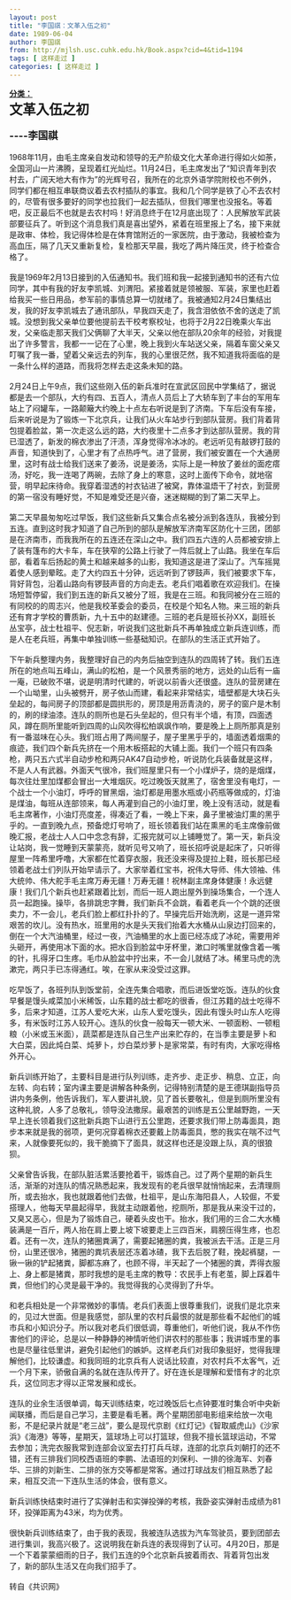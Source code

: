 ```yaml
---
layout: post
title: "李国祺：文革入伍之初"
date: 1989-06-04
author: 李国祺
from: http://mjlsh.usc.cuhk.edu.hk/Book.aspx?cid=4&tid=1194
tags: [ 这样走过 ]
categories: [ 这样走过 ]
---
```


<div style="margin: 15px 10px 10px 0px;">
 <div>
  <span id="ctl00_ContentPlaceHolder1_chapter1_SubjectLabel" style="font-weight:bold;text-decoration:underline;">
   分类：
  </span>
 </div>
 <div>
  <b>
   <font size="5">
    文革入伍之初
   </font>
  </b>
 </div>
 <div>
  <b>
   <br/>
  </b>
 </div>
 <div>
  <b>
   <font size="4">
    ----李国祺
   </font>
  </b>
 </div>
 <div>
  <br/>
 </div>
 <div>
  1968年11月，由毛主席亲自发动和领导的无产阶级文化大革命进行得如火如荼，全国河山一片沸腾，呈现着红光灿烂。11月24日，毛主席发出了“知识青年到农村去，广阔天地大有作为”的光辉号召，我所在的北京外语学院附校也不例外，同学们都在相互串联商议着去农村插队的事宜。我和几个同学是铁了心不去农村的，尽管有很多要好的同学也拉我们一起去插队，但我们哪里也没报名。等着吧，反正最后不也就是去农村吗！好消息终于在12月底出现了：人民解放军武装部要征兵了。听到这个消息我们真是喜出望外，紧着在班里报上了名，接下来就是政审、体检，我记得体检是在体育馆附近的一家医院，由于激动，我被检查为高血压，隔了几天又重新复检，复检那天早晨，我吃了两片降压灵，终于检查合格了。
 </div>
 <div>
  <br/>
 </div>
 <div>
  我是1969年2月13日接到的入伍通知书。我们班和我一起接到通知书的还有六位同学，其中有我的好友李凯城、刘渭阳。紧接着就是领被服、军装，家里也赶着给我买一些日用品，参军前的事情总算一切就绪了。我被通知2月24日集结出发，我的好友李凯城去了通讯部队，早我四天走了，我含泪依依不舍的送走了凯城。没想到我父亲单位要他提前去干校考察校址，也将于2月22日晚乘火车出发，父亲临走那天我们父俩聊了大半天，父亲以他在部队20余年的经验，对我提出了许多警言，我都一一记在了心里，晚上我到火车站送父亲，隔着车窗父亲又叮嘱了我一番，望着父亲远去的列车，我的心里很茫然，我不知道我将面临的是一条什么样的道路，而我将怎样去走这条未知的路。
 </div>
 <div>
  <br/>
 </div>
 <div>
  2月24日上午9点，我们这些刚入伍的新兵准时在宣武区回民中学集结了，据说都是去一个部队，大约有四、五百人，清点人员后上了大轿车到了丰台的军用车站上了闷罐车，一路颠簸大约晚上十点左右听说是到了济南。下车后没有车接，后来听说是为了锻炼一下北京兵，让我们从火车站步行到部队营房。我们背着背包提着脸盆，第一次走这么远的路，大约夜里十二点多才到达部队营房。我的背已湿透了，新发的棉衣渗出了汗渍，浑身觉得冷冰冰的。老远听见有敲锣打鼓的声音，知道快到了，心里才有了点热呼气。进了营房，我们被安置在一个大通房里，这时有战士给我们送来了姜汤，说是姜汤，实际上是一种放了姜丝的面疙瘩汤，好吃，我一连喝了两碗，去除了身上的寒意，这时上面传下命令，就地宿营，明早起床待命。我穿着湿透的衬衣钻进了被窝，靠体温焐干了衬衣，到营房的第一宿没有睡好觉，不知是难受还是兴奋，迷迷糊糊的到了第二天早上。
 </div>
 <div>
  <br/>
 </div>
 <div>
  第二天早晨匆匆吃过早饭，我们这些新兵又集合点名被分派到各连队，我被分到五连。直到这时我才知道了自己所到的部队是解放军济南军区防化十三团，团部是在济南市，而我我所在的五连还在深山之中。我们四五六连的人员都被安排上了装有篷布的大卡车，车在狭窄的公路上行驶了一阵后就上了山路。我坐在车后部，看着车后扬起的黄土和越来越多的山影，我知道这是进了深山了。汽车摇晃着使人感到晕眩。走了大约四五十分钟，远远听到了锣鼓声，我们被要求下车，背好背包，沿着山路向有锣鼓声音的方向走去。老兵们唱着歌在欢迎我们。在操场短暂停留，我们到五连的新兵又被分了班，我是在三班。和我同被分在三班的有同校的的周志兴，他是我校革委会的委员，在校是个知名人物。来三班的新兵还有育才学校的曹质新，九十五中的赵建德。三班的老兵是班长孙XX，副班长丛宝亭，战士杜祖平、倪志新，听说我们这批新兵不再单独成立新兵连训练，而是人在老兵班，再集中单独训练一些基础知识。在部队的生活正式开始了。
 </div>
 <div>
  <br/>
 </div>
 <div>
  下午新兵整理内务，我整理好自己的内务后抽空到连队的四周转了转。我们五连所在的地点叫五峰山，满山的松柏，是一个风景秀丽的地方，远处的山后有一庙一庵，已破败不堪，说是明清时代建的，听说以前香火还很盛。连队的营房建在一个山坳里，山头被劈开，房子依山而建，看起来非常结实，墙壁都是大块石头垒起的，每间房子的顶部都是圆拱形的，房顶是用沥青浇的，房子的窗户是木制的，刷的绿油漆。连队的厕所也是石头垒起的，但只有半个墙，有顶，四面透风，蹲在厕所里能听到四周的山风吹得松柏飒飒作响，要是晚上上厕所那真是别有一番滋味在心头。我们班占用了两间屋子，屋子里黑乎乎的，墙面透着烟熏的痕迹，我们四个新兵先挤在一个用木板搭起的大铺上面。我们一个班只有四条枪，两只五六式半自动步枪和两只AK47自动步枪，听说防化兵装备就是这样，不是人人有武器。外面天气很冷，我们班屋里只有一个小煤炉子，烧的是烟煤，每次往灶里加煤都会冒出一大堆烟灰。吃过晚饭天就黑了，宿舍里没有电灯，一个战士一个小油灯，呼呼的冒黑烟，油灯都是用墨水瓶或小药瓶等做成的，灯油是煤油，每班从连部领来，每人再灌到自己的小油灯里，晚上没有活动，就是看毛主席著作，小油灯亮度差，得凑近了看，一晚上下来，鼻子里被油灯熏的黑乎乎的。一直到晚九点，预备熄灯号响了，班长领着我们站在熏黑的毛主席像前做晚汇报，老战士人人口中念念有辞，汇报完就可以上铺睡觉了。第一天，新兵没让站岗，我一觉睡到天蒙蒙亮，就听见号又响了，班长招呼说是起床了，只听得屋里一阵希里呼噜，大家都在忙着穿衣服，我还没来得及提拉上鞋，班长那已经领着老战士们列队开始早请示了。大家举着红宝书，祝伟大导师、伟大领袖、伟大统帅、伟大舵手毛主席万寿无疆！万寿无疆！祝林副主席身体健康！永远健康！我们几个新兵也赶紧跟着比划，而后一班人跑出屋外到操场集合，一个连人员一起跑操。操毕，各排跳忠字舞，我们新兵不会跳，看着老兵一个个跳的还很卖力，不一会儿，老兵们脸上都红扑扑的了。早操完后开始洗刷，这是一道异常艰苦的坎儿。没有热水，班里用的水是头天我们抬着大水桶从山泉边打回来的，倒在一个大汽油桶里，经过一夜，汽油桶里的水上面已经冻成了冰砣，需要用斧头砸开，再使用冰下面的水。把水舀到脸盆中牙杯里，漱口时嘴里就像含着一嘴的针，扎得牙口生疼。毛巾从脸盆中拧出来，不一会儿就结了冰。稀里马虎的洗漱完，两只手已冻得通红。唉，在家从来没受过这罪。
 </div>
 <div>
  <br/>
 </div>
 <div>
  吃早饭了，各班列队到饭堂前，全连先集合唱歌，而后进饭堂吃饭。连队的伙食早餐是馒头咸菜加小米稀饭，山东籍的战士都吃的很香，但江苏籍的战士吃得不多，后来才知道，江苏人爱吃大米，山东人爱吃馒头，因此有馒头时山东人吃得多，有米饭时江苏人较开心。连队的伙食一般每天一顿大米、一顿面粉、一顿粗粮（小米或玉米面），蔬菜都是连队自己生产出来贮存的，在当季主要是萝卜和大白菜，因此炖白菜、炖萝卜，炒白菜炒萝卜是家常菜，有时有肉，大家吃得格外开心。
 </div>
 <div>
  <br/>
 </div>
 <div>
  新兵训练开始了，主要科目是进行队列训练，走齐步、走正步、稍息、立正，向左转、向右转；室内课主要是讲解各种条例，记得特别清楚的是王德琪副指导员讲内务条例，他告诉我们，军人要讲礼貌，见了首长要敬礼，但是到厕所里没有这种礼貌，人多了总敬礼，领导没法撒尿。最艰苦的训练是五公里越野跑，一天早上连长领着我们这批新兵跑下山进行五公里跑，还要求我们带上防毒面具，跑步本来就是我的弱项，更何况穿着棉衣还要戴上防毒面具，憋的我实在喘不过气来，人就像要死似的，我干脆摘下了面具，就这样也还是没跟上队，真的很狼狈。
 </div>
 <div>
  <br/>
 </div>
 <div>
  父亲曾告诉我，在部队脏活累活要抢着干，锻炼自己。过了两个星期的新兵生活，渐渐的对连队的情况熟悉起来，我发现有的老兵很早就悄悄起来，去清理厕所，或去抬水，我也就跟着他们去做，杜祖平，是山东海阳县人，人较倔，不爱搭理人，他每天早晨起得早，我就主动跟着他，挖厕所，那是我从来没干过的，又臭又恶心，但是为了锻炼自己，硬着头皮也干。抬水，我们用的三合二大水桶装满是一百斤，两人抬在肩上要上坡下坡要走上三四百米，肩膀压得生疼，也忍着。还有一次，连队的猪圈粪满了，需要起猪圈的粪，我被派去干活。正是三月份，山里还很冷，猪圈的粪坑表层还冻着冰碴，我下去后脱了鞋，挽起裤腿，一锹一锹的铲起猪粪，脚都冻麻了，也顾不得，半天起了一个猪圈的粪，弄得衣服上、身上都是猪粪，那时我想的是毛主席的教导：农民手上有老茧，脚上踩着牛粪，但他们的心灵是最干净的。我觉得我的心灵得到了升华。
 </div>
 <div>
  <br/>
 </div>
 <div>
  和老兵相处是一个非常微妙的事情。老兵们表面上很尊重我们，说我们是北京来的，见过大世面。但是我感觉，部队里的农村兵最恨的就是那些看不起他们的城市兵和小知识分子。所以我对老兵们很低调，尊重他们，听他们说，我从不作伤害他们的评论，总是以一种静静的神情听他们讲农村的那些事；我讲城市里的事也是尽量往低里讲，避免引起他们的嫉妒。这样老兵们对我印象挺好，觉得我理解他们，比较谦虚。和我同班的北京兵有人说话比较直，对农村兵不太客气，近一个月下来，骄傲自满的名就在连队传开了。好在连长是理解和爱惜有才的北京兵，这位同志才得以正常发展和成长。
 </div>
 <div>
  <br/>
 </div>
 <div>
  连队的业余生活很单调，每天训练结束，吃过晚饭后七点钟要准时集合听中央新闻联播，而后是自己学习，主要是看毛著。两个星期团部电影组来给放一次电影，不是纪录片就是“老三战”，要么是现代京剧《红灯记》《智取威虎山》《沙家浜》《海港》等等，星期天，篮球场上可以打篮球，但我不擅长篮球运动，不常去参加；洗完衣服我常到连部会议室去打打兵乓球，连部的北京兵刘朝打的还不错，还有三排我们同校西语班的李鹏、法语班的刘保利、一排的徐海军、刘春华、三排的刘新生、二排的张方交等都是常客。通过打球战友们相互熟悉了起来，相互交流一下连队生活的体会，很有意义。
 </div>
 <div>
  <br/>
 </div>
 <div>
  新兵训练快结束时进行了实弹射击和实弹投弹的考核，我卧姿实弹射击成绩为81环，投弹距离为43米，均为优秀。
 </div>
 <div>
  <br/>
 </div>
 <div>
  很快新兵训练结束了，由于我的表现，我被连队选拔为汽车驾驶员，要到团部去进行集训，我高兴极了。这说明我在新兵连的表现得到了认可。4月20日，那是一个下着蒙蒙细雨的日子，我们五连的9个北京新兵披着雨衣、背着背包出发了，新的部队生活又在向我们招手了。
 </div>
 <div>
  <br/>
 </div>
 <div>
  转自《共识网》
 </div>
 <div>
 </div>
</div>

